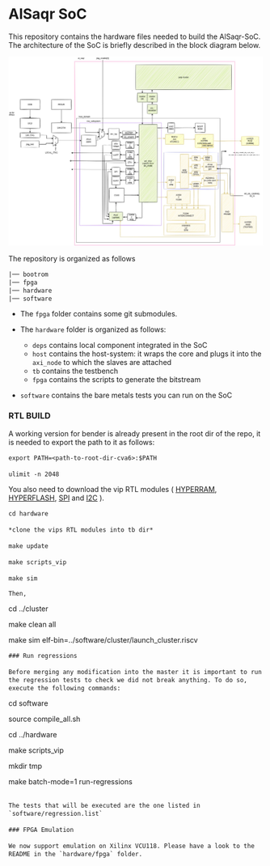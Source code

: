 # AlSaqr SoC

This repository contains the hardware files needed to build the AlSaqr-SoC. The architecture of the SoC is briefly described in the block diagram below.

![alt text](./hardware/docs/RTL.jpg)

The repository is organized as follows

```
|── bootrom
|── fpga 
|── hardware
|── software
```

 * The `fpga` folder contains some git submodules.

 * The `hardware` folder is organized as follows:

   - `deps` contains local component integrated in the SoC
   - `host` contains the host-system: it wraps the core and plugs it into the `axi_node` to which the slaves are attached
   - `tb` contains the testbench
   - `fpga` contains the scripts to generate the bitstream

 * `software` contains the bare metals tests you can run on the SoC


### RTL BUILD

A working version for bender is already present in the root dir of the repo, it is needed to export the path to it as follows:

```
export PATH=<path-to-root-dir-cva6>:$PATH

ulimit -n 2048
```

You also need to download the vip RTL modules ( [HYPERRAM](https://www.cypress.com/documentation/models/verilog/s27kl0641-s27ks0641-verilog), [HYPERFLASH](https://www.cypress.com/verilog/s26ks512s-verilog), [SPI](http://www.cypress.com/file/260016) and [I2C](http://ww1.microchip.com/downloads/en/DeviceDoc/24xx1025_Verilog_Model.zip) ).


```
cd hardware

*clone the vips RTL modules into tb dir*

make update

make scripts_vip 

make sim

```

```
Then,

```
cd ../cluster

make clean all

make sim elf-bin=../software/cluster/launch_cluster.riscv 

```
### Run regressions

Before merging any modification into the master it is important to run the regression tests to check we did not break anything. To do so, execute the following commands:

```
cd software

source compile_all.sh

cd ../hardware

make scripts_vip

mkdir tmp

make batch-mode=1 run-regressions
```

The tests that will be executed are the one listed in `software/regression.list`

### FPGA Emulation

We now support emulation on Xilinx VCU118. Please have a look to the README in the `hardware/fpga` folder.

